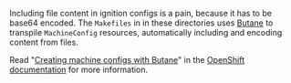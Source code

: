 Including file content in ignition configs is a pain, because it has to be base64 encoded. The `Makefiles` in in these directories uses [Butane][] to transpile `MachineConfig` resources, automatically including and encoding content from files.

Read "[Creating machine configs with Butane][]" in the [OpenShift documentation][] for more information.

[butane]: https://coreos.github.io/butane/
[openshift documentation]: https://docs.openshift.com/container-platform/4.10/installing/install_config/installing-customizing.html
[creating machine configs with butane]: https://docs.openshift.com/container-platform/4.10/installing/install_config/installing-customizing.html#installation-special-config-butane_installing-customizing
